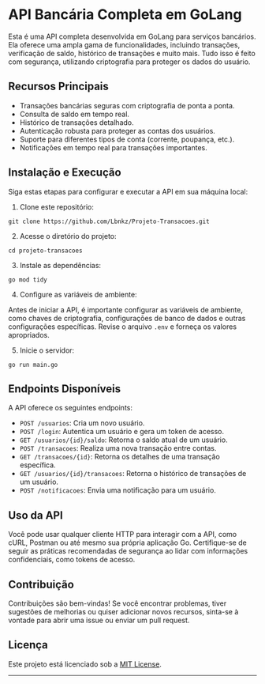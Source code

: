 # API Bancária Completa em GoLang

Esta é uma API completa desenvolvida em GoLang para serviços bancários. Ela oferece uma ampla gama de funcionalidades, incluindo transações, verificação de saldo, histórico de transações e muito mais. Tudo isso é feito com segurança, utilizando criptografia para proteger os dados do usuário.

## Recursos Principais

- Transações bancárias seguras com criptografia de ponta a ponta.
- Consulta de saldo em tempo real.
- Histórico de transações detalhado.
- Autenticação robusta para proteger as contas dos usuários.
- Suporte para diferentes tipos de conta (corrente, poupança, etc.).
- Notificações em tempo real para transações importantes.

## Instalação e Execução

Siga estas etapas para configurar e executar a API em sua máquina local:

1. Clone este repositório:

```
git clone https://github.com/Lbnkz/Projeto-Transacoes.git
```

2. Acesse o diretório do projeto:

```
cd projeto-transacoes
```

3. Instale as dependências:

```
go mod tidy
```

4. Configure as variáveis de ambiente:

Antes de iniciar a API, é importante configurar as variáveis de ambiente, como chaves de criptografia, configurações de banco de dados e outras configurações específicas. Revise o arquivo `.env` e forneça os valores apropriados.

5. Inicie o servidor:

```
go run main.go
```

## Endpoints Disponíveis

A API oferece os seguintes endpoints:

- `POST /usuarios`: Cria um novo usuário.
- `POST /login`: Autentica um usuário e gera um token de acesso.
- `GET /usuarios/{id}/saldo`: Retorna o saldo atual de um usuário.
- `POST /transacoes`: Realiza uma nova transação entre contas.
- `GET /transacoes/{id}`: Retorna os detalhes de uma transação específica.
- `GET /usuarios/{id}/transacoes`: Retorna o histórico de transações de um usuário.
- `POST /notificacoes`: Envia uma notificação para um usuário.

## Uso da API

Você pode usar qualquer cliente HTTP para interagir com a API, como cURL, Postman ou até mesmo sua própria aplicação Go. Certifique-se de seguir as práticas recomendadas de segurança ao lidar com informações confidenciais, como tokens de acesso.

## Contribuição

Contribuições são bem-vindas! Se você encontrar problemas, tiver sugestões de melhorias ou quiser adicionar novos recursos, sinta-se à vontade para abrir uma issue ou enviar um pull request.

## Licença

Este projeto está licenciado sob a [MIT License](LICENSE).

---